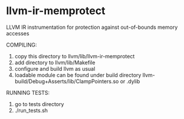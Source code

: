 llvm-ir-memprotect
==================

LLVM IR instrumentation for protection against out-of-bounds memory accesses

COMPILING:

1. copy this directory to llvm/lib/llvm-ir-memprotect
2. add directory to llvm/lib/Makefile
3. configure and build llvm as usual
4. loadable module can be found under build directory llvm-build/Debug+Asserts/lib/ClampPointers.so or .dylib

RUNNING TESTS:

1. go to tests directory
2. ./run_tests.sh

